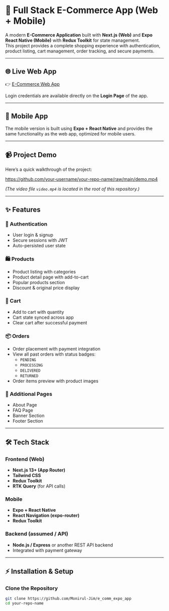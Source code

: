 # 🛒 Full Stack E-Commerce App (Web + Mobile)

A modern **E-Commerce Application** built with **Next.js (Web)** and **Expo React Native (Mobile)** with **Redux Toolkit** for state management.  
This project provides a complete shopping experience with authentication, product listing, cart management, order tracking, and secure payments.  

---

## 🌐 Live Web App

👉 [E-Commerce Web App](https://ecommercefrontend-orpin.vercel.app/)  

Login credentials are available directly on the **Login Page** of the app.  

---

## 📱 Mobile App

The mobile version is built using **Expo + React Native** and provides the same functionality as the web app, optimized for mobile users.

---

## 📹 Project Demo

Here’s a quick walkthrough of the project:  

https://github.com/your-username/your-repo-name/raw/main/demo.mp4  

*(The video file `video.mp4` is located in the root of this repository.)*

---

## ✨ Features

### 👤 Authentication
- User login & signup  
- Secure sessions with JWT  
- Auto-persisted user state  

### 🛍️ Products
- Product listing with categories  
- Product detail page with add-to-cart  
- Popular products section  
- Discount & original price display  

### 🛒 Cart
- Add to cart with quantity  
- Cart state synced across app  
- Clear cart after successful payment  

### 📦 Orders
- Order placement with payment integration  
- View all past orders with status badges:
  - `PENDING`
  - `PROCESSING`
  - `DELIVERED`
  - `RETURNED`
- Order items preview with product images  

### 📑 Additional Pages
- About Page  
- FAQ Page  
- Banner Section  
- Footer Section  

---

## 🛠️ Tech Stack

### Frontend (Web)
- **Next.js 13+ (App Router)**  
- **Tailwind CSS**  
- **Redux Toolkit**  
- **RTK Query** (for API calls)  

### Mobile
- **Expo + React Native**  
- **React Navigation (expo-router)**  
- **Redux Toolkit**  

### Backend (assumed / API)
- **Node.js / Express** or another REST API backend  
- Integrated with payment gateway  

---

## ⚡ Installation & Setup

### Clone the Repository
```bash
git clone https://github.com/Monirul-Jim/e_comm_expo_app
cd your-repo-name
